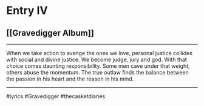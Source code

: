 # Entry IV
## [[Gravedigger Album]]
---

When we take action to avenge the ones we love, personal justice collides with social and divine justice. We become judge, jury and god. With that choice comes daunting responsibility. Some men cave under that weight, others abuse the momentum. The true outlaw finds the balance between the passion in his heart and the reason in his mind.

---

#lyrics #Gravedigger #thecasketdiaries 